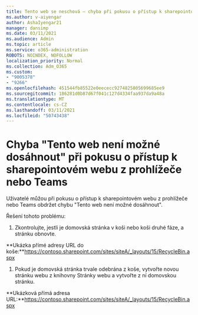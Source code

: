 ```yaml
---
title: Tento web se neschová – chyba při pokusu o přístup k sharepointovém webu z prohlížeče nebo Teams
ms.author: v-aiyengar
author: AshaIyengar21
manager: dansimp
ms.date: 03/11/2021
ms.audience: Admin
ms.topic: article
ms.service: o365-administration
ROBOTS: NOINDEX, NOFOLLOW
localization_priority: Normal
ms.collection: Adm_O365
ms.custom:
- "9005378"
- "9266"
ms.openlocfilehash: 451544fb85522e0eececc9274825805699685ee9
ms.sourcegitcommit: 186281d0b87d67f041c127d4334faa937da9a48a
ms.translationtype: MT
ms.contentlocale: cs-CZ
ms.lasthandoff: 03/11/2021
ms.locfileid: "50743438"
---
```

# <a name="this-site-cant-be-reached-error-when-trying-to-access-sharepoint-site-from-browser-or-teams"></a>Chyba "Tento web není možné dosáhnout" při pokusu o přístup k sharepointovém webu z prohlížeče nebo Teams

Uživatelé můžou při pokusu o přístup k sharepointovém webu z prohlížeče nebo Teams obdržet chybu "Tento web není možné dosáhnout". 

Řešení tohoto problému: 

1. Zkontrolujte, jestli je domovská stránka v koši nebo koši druhé fáze, a stránku obnovte.

**Ukázka přímé adresy URL do koše:**https://contoso.sharepoint.com/sites/siteA/_layouts/15/RecycleBin.aspx

1. Pokud je domovská stránka trvale odebrána z koše, vytvořte novou stránku webu z knihovny Stránky webu a vytvořte z ní domovskou stránku. 

**Ukázková přímá adresa URL:**https://contoso.sharepoint.com/sites/siteA/_layouts/15/RecycleBin.aspx